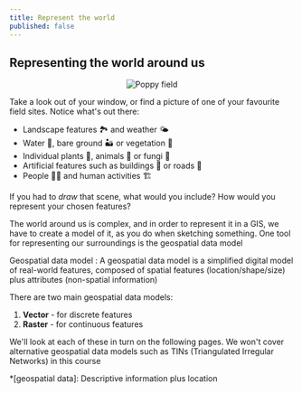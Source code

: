 ```yaml
---
title: Represent the world
published: false
---
```


## Representing the world around us

<center><img src="{{site.baseurl}}/src/img/PoppyField.png" alt="Poppy field"></center>

Take a look out of your window, or find a picture of one of your favourite field sites.  Notice what's out there:
- Landscape features :national_park: and weather :sun_behind_small_cloud:
- Water :ocean:, bare ground :desert: or vegetation :herb:
- Individual plants :seedling:, animals :whale: or fungi :mushroom:
- Artificial features such as buildings :house_with_garden: or roads :truck:
- People :woman_farmer: and human activities :building_construction:

If you had to *draw* that scene, what would you include?  How would you represent your chosen features?
 
The world around us is complex, and in order to represent it in a GIS, we have to create a model of it, as you do when sketching something.  One tool for representing our surroundings is the geospatial data model

Geospatial data model
: A geospatial data model is a simplified digital model of real-world features, composed of spatial features (location/shape/size) plus attributes (non-spatial information)

There are two main geospatial data models:
1. **Vector** - for discrete features
2. **Raster** - for continuous features

We'll look at each of these in turn on the following pages.  We won't cover alternative geospatial data models such as TINs (Triangulated Irregular Networks) in this course

*[geospatial data]: Descriptive information plus location


<!-- Can I use sparklines in observable (or Jekyll!?) to illustrate points, lines, polys?
https://observablehq.com/@maxim-k/sparkline
https://observablehq.com/@akngs/sparklines
https://observablehq.com/@kgryte/stdlib-unicode-sparkline-column-chart
https://observablehq.com/@oliviafvane/branching-sparklines-line-graphs -->
